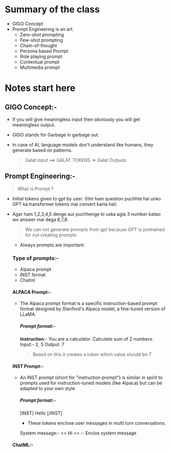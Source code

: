 # Summary of the class

- GIGO Concept
- Prompt Engineering is an art.
  - Zero-shot prompting
  - Few-shot prompting
  - Chain-of-thought
  - Persona based Prompt
  - Role playing prompt
  - Contextual prompt
  - Multimedia prompt

# Notes start here

## GIGO Concept:-

- If you will give meaningless input then obviously you will get meaningless output.
- GIGO stands for Garbage in garbage out.
- In case of AI, language models don't understand like humans, they generate based on patterns.

  > Galat input ==> GALAT TOKENS => Galat Outputs

## Prompt Engineering:-

> What is Prompt ?

- Initial tokens given to gpt by user. (Hm ham question puchhte hai unko GPT ka transformer tokens mai convert karta hai)
- Agar ham 1,2,3,4,5 denge aur puchhenge ki uska agla 3 number batao wo answer mai dega 6,7,8.

  > We can not generate prompts from gpt because GPT is pretrained for not creating prompts

  - Always prompts are important.

  ### Type of prompts:-

  - Alpaca prompt
  - INST format
  - Chatml

  #### ALPACA Prompt:-

  - The Alpaca prompt format is a specific instruction-based prompt format designed by Stanford's Alpaca model, a fine-tuned version of LLaMA.

    ##### Prompt format:-

    **Instruction**:-
    You are a calculator. Calculate sum of 2 numbers.
    Input:- 2, 5
    Output: 7

    > Based on this it creates a token which value should be 7

  #### INST Prompt:-

  - An INST prompt (short for "instruction prompt") is similar in spirit to prompts used for instruction-tuned models (like Alpaca) but can be adapted to your own style

    ##### Prompt format:-

    [INST] Hello [/INST]

    - These tokens enclose user messages in multi turn conversations.

    System message:-
    <<SYS>> Hi <</SYS>> :- Enclos system message

  #### ChatML:-

